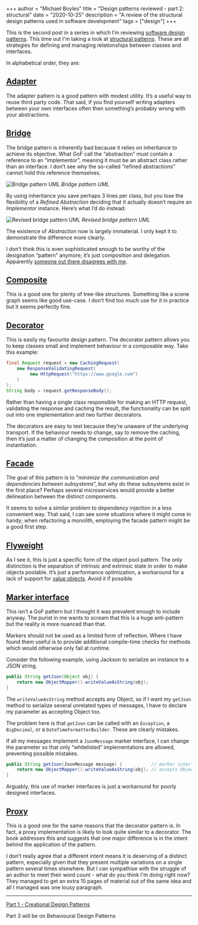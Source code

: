 +++
author = "Michael Boyles"
title = "Design patterns reviewed - part 2: structural"
date = "2020-10-25"
description = "A review of the structural design patterns used in software development"
tags = ["design"]
+++

This is the second post in a series in which I’m reviewing
[software design patterns](https://en.wikipedia.org/wiki/Software_design_pattern). This time out I'm taking a look at
[structural patterns](https://en.wikipedia.org/wiki/Structural_pattern). These are all strategies for defining and
managing relationships between classes and interfaces.

<!--more-->

In alphabetical order, they are:

## [Adapter](https://en.wikipedia.org/wiki/Adapter_pattern)

The adapter pattern is a good pattern with modest utility. It’s a useful way to reuse third party code. That said, if
you find yourself writing adapters between your own interfaces often then something’s probably wrong with your
abstractions.

## [Bridge](https://en.wikipedia.org/wiki/Bridge_pattern)

The bridge pattern is inherently bad because it relies on inheritance to achieve its objective. What GoF call the
“abstraction” must contain a reference to an “implementor”, meaning it must be an abstract class rather than an
interface. I don’t see why the so-called “refined abstractions” cannot hold this reference themselves.

![Bridge pattern UML](/images/posts/structural-design-patterns/bridge-pattern-uml.png)
*Bridge pattern UML*

By using inheritance you save perhaps 3 lines per class, but you lose the flexibility of a *Refined Abstraction*
deciding that it actually doesn’t require an *Implementor* instance. Here’s what I’d do instead:

![Revised bridge pattern UML](/images/posts/structural-design-patterns/revised-bridge-pattern-uml.png)
*Revised bridge pattern UML*

The existence of *Abstraction* now is largely immaterial. I only kept it to demonstrate the difference more clearly.

I don’t think this is even sophisticated enough to be worthy of the designation “pattern” anymore; it’s just
composition and delegation. Apparently [someone out there disagrees with me](https://en.wikipedia.org/wiki/Delegation_pattern).

## [Composite](https://en.wikipedia.org/wiki/Composite_pattern)

This is a good one for plenty of tree-like structures. Something like a scene graph seems like good use-case. I don't
find too much use for it in practice but it seems perfectly fine.

## [Decorator](https://en.wikipedia.org/wiki/Decorator_pattern)

This is easily my favourite design pattern. The decorator pattern allows you to keep classes small and implement
behaviour in a composable way. Take this example:

```java
final Request request = new CachingRequest(
    new ResponseValidatingRequest(
         new HttpRequest("https://www.google.com")
    )
);
String body = request.getResponseBody();
```

Rather than having a single class responsible for making an HTTP request, validating the response and caching the
result, the functionality can be split out into one implementation and two further decorators.

The decorators are easy to test because they’re unaware of the underlying transport. If the behaviour needs to change,
say to remove the caching, then it’s just a matter of changing the composition at the point of instantiation.

## [Facade](https://en.wikipedia.org/wiki/Facade_pattern)

The goal of this pattern is to “*minimize the communication and dependencies between subsystems*”, but why do these
subsystems exist in the first place? Perhaps several microservices would provide a better delineation between the
distinct components.

It seems to solve a similar problem to dependency injection in a less convenient way. That said, I can see some
situations where it might come in handy; when refactoring a monolith, employing the facade pattern might be a good
first step.

## [Flyweight](https://en.wikipedia.org/wiki/Flyweight_pattern)

As I see it, this is just a specific form of the object pool pattern. The only distinction is the separation of
intrinsic and extrinsic state in order to make objects poolable. It’s just a performance optimization, a workaround for
a lack of support for [value objects](https://openjdk.java.net/jeps/169). Avoid it if possible.

## [Marker interface](https://en.wikipedia.org/wiki/Marker_interface_pattern)

This isn’t a GoF pattern but I thought it was prevalent enough to include anyway. The purist in me wants to scream that
this is a huge anti-pattern but the reality is more nuanced than that.

Markers should not be used as a limited form of reflection. Where I have found them useful is to provide additional
compile-time checks for methods which would otherwise only fail at runtime.  

Consider the following example, using Jackson to serialize an instance to a JSON string.

```java
public String getJson(Object obj) {
    return new ObjectMapper().writeValueAsString(obj);
}
```

The `writeValueAsString` method accepts any Object, so if I want my `getJson` method to serialize several unrelated
types of messages, I have to declare my parameter as accepting Object too.

The problem here is that `getJson` can be called with an `Exception`, a `BigDecimal`, or a `DateTimeFormatterBuilder`.
These are clearly mistakes.

If all my messages implement a `JsonMessage` marker interface, I can change the parameter so that only “whitelisted”
implementations are allowed, preventing possible mistakes.

```java
public String getJson(JsonMessage message) {           // marker interface
    return new ObjectMapper().writeValueAsString(obj); // accepts Object
}
```

Arguably, this use of marker interfaces is just a workaround for poorly designed interfaces.

## [Proxy](https://en.wikipedia.org/wiki/Proxy_pattern)

This is a good one for the same reasons that the decorator pattern is. In fact, a proxy implementation is likely to look
quite similar to a decorator. The book addresses this and suggests that one major difference is in the intent behind the
application of the pattern.

I don’t really agree that a different intent means it is deserving of a distinct pattern, especially given that they
present multiple variations on a single pattern several times elsewhere. But I can sympathise with the struggle of an
author to meet their word count - what do you think I'm doing right now? They managed to get an extra 15 pages of
material out of the same idea and all I managed was one lousy paragraph.

---

[Part 1 - Creational Design Patterns](/post/creational-design-patterns/)

Part 3 will be on Behavioural Design Patterns
